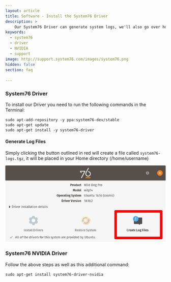 ```yaml
---
layout: article
title: Software - Install the System76 Driver
description: >
    Our System76 Driver can generate system logs, we'll also go over how to reinstall the NVIDIA Driver.
keywords:
  - system76
  - driver
  - NVIDIA
  - support
image: http://support.system76.com/images/system76.png
hidden: false
section: faq

---
```


### System76 Driver

To install our Driver you need to run the following commands in the Terminal:

```
sudo apt-add-repository -y ppa:system76-dev/stable
sudo apt-get update
sudo apt-get install -y system76-driver
```

#### Generate Log Files

Simply clicking the button outlined in red will create a file called `system76-logs.tgz`, it will be placed in your Home directory (/home/username)

![CreateLogFiles](/images/system76-driver/CreateLogFiles.png)

### System76 NVIDIA Driver

Follow the above steps as well as this additional command:

```
sudo apt-get install system76-driver-nvidia
```
